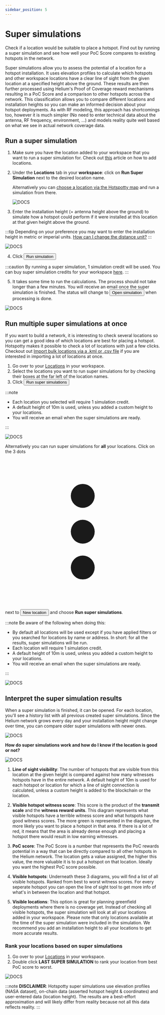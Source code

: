 ```yaml
---
sidebar_position: 5
---
```


# Super simulations

Check if a location would be suitable to place a hotspot. Find out by running a super simulation and see how well your PoC Score compares to existing hotspots in the network.

Super simulations allow you to assess the potential of a location for a hotspot installation. It uses elevation profiles to calculate which hotspots and other workspace locations have a clear line of sight from the given location at a specified height above the ground. These results are then further processed using Helium's Proof of Coverage reward mechanisms resulting in a PoC Score and a comparison to other hotspots across the network. This classification allows you to compare different locations and installation heights so you can make an informed decision about your hotspot deployments.
As with RF modeling, this approach has shortcomings too, however it is much simpler (No need to enter technical data about the antenna, RF frequency, environment, ...) and models reality quite well based on what we see in actual network coverage data.

## Run a super simulation

1. Make sure you have the location added to your workspace that you want to run a super simulation for. Check out [this](manage-locations.md) article on how to add locations.
2. Under the **Locations** tab in your **workspace**: click on **Run Super Simulation** next to the desired location name.

   Alternatively you can [choose a location via the Hotspotty map](manage-locations.md#add-locations-via-the-hotspotty-map) and run a simulation from there.

   ![DOCS](/img/workspace/super-simulation-3.png)

3. Enter the installation height (= antenna height above the ground) to simulate how a hotspot could perform if it were installed at this location at that given height above the ground.

:::tip
Depending on your preference you may want to enter the installation height in metric or imperial units. [How can I change the distance unit?](https://docs.hotspotty.net/FAQ/change-distance-unit)
:::

![DOCS](/img/workspace/super-simulation-1.png)

4. Click <button className="hotspotty-button">Run simulation</button>

:::caution
By running a super simulation, 1 simulation credit will be used. You can buy super simulation credits for your workspace [here](https://app.hotspotty.net/pricing).
:::

5. It takes some time to run the calculations. The process should not take longer than a few minutes. You will receive an email once the super simulation is finished. The status will change to <button className="hotspotty-button">Open simulation</button> when processing is done.

![DOCS](/img/workspace/super-simulation-2.png)

## Run multiple super simulations at once

If you want to build a network, it is interesting to check several locations so you can get a good idea of which locations are best for placing a hotspot. Hotspotty makes it possible to check a lot of locations with just a few clicks. Checkout out [Import bulk locations via a .kml or .csv file](manage-locations.md#add-locations-via-your-workspace) if you are interested in importing a lot of locations at once.

1. Go over to your [Locations](https://app.hotspotty.net/workspace/locations) in your workspace.
2. Select the locations you want to run super simulations for by checking their boxes at the far left of the location names.
3. Click <button className="hotspotty-button">Run super simulations</button>

:::note

- Each location you selected will require 1 simulation credit.
- A default height of 10m is used, unless you added a custom height to your locations.
- You will receive an email when the super simulations are ready.

:::

![DOCS](/img/workspace/super-simulation-4.png)

Alternatively you can run super simulations for **all** your locations. Click on the 3 dots <svg xmlns="http://www.w3.org/2000/svg" viewBox="-3 -3 26 26" className="los-icon" fill="currentColor" aria-hidden="true"><path d="M10 6a2 2 0 110-4 2 2 0 010 4zM10 12a2 2 0 110-4 2 2 0 010 4zM10 18a2 2 0 110-4 2 2 0 010 4z"></path></svg> next to <button className="hotspotty-button">New location</button> and choose **Run super simulations**.

:::note
Be aware of the following when doing this:

- By default all locations will be used except if you have applied filters or you searched for locations by name or address. In short: for all the results, super simulations will be run.
- Each location will require 1 simulation credit.
- A default height of 10m is used, unless you added a custom height to your locations.
- You will receive an email when the super simulations are ready.

:::

![DOCS](/img/workspace/super-simulation-5.png)

## Interpret the super simulation results

When a super simulation is finished, it can be opened. For each location, you'll see a history list with all previous created super simulations. Since the Helium network grows every day and your installation height might change over time, you can compare older super simulations with newer ones.

![DOCS](/img/workspace/super-simulation-6.png)

**How do super simulations work and how do I know if the location is good or not?**

![DOCS](/img/workspace/super-simulation-7.png)

1. **Line of sight visibility**: The number of hotspots that are visible from this location at the given height is compared against how many witnesses hotspots have in the entire network. A default height of 10m is used for each hotspot or location for which a line of sight connection is calculated, unless a custom height is added to the blockchain or the location.

2. **Visible hotspot witness score**: This score is the product of the **transmit scale** and the **witness reward units**. This diagram represents what visible hotspots have a terrible witness score and what hotspots have good witness scores. The more green is represented in the diagram, the more likely you want to place a hotspot in that area. If there is a lot of red, it means that the area is already dense enough and placing a hotspot there would result in low earning witnesses.

3. **PoC score**: The PoC Score is a number that represents the PoC rewards potential in a way that can be directly compared to all other hotspots in the Helium network. The location gets a value assigned, the higher this value, the more valuable it is to put a hotspot on that location. Ideally you want the highest PoC score possible.

4. **Visible hotspots**: Underneath these 3 diagrams, you will find a list of all visible hotspots. Ranked from best to worst witness scores. For every seperate hotspot you can open the line of sight tool to get more info of what's in between the location and that hotspot.

5. **Visible locations**: This option is great for planning greenfield deployments where there is no coverage yet. Instead of checking all visible hotspots, the super simulation will look at all your locations added in your workspace. Please note that only locations available at the time of the super simulation were included in the simulation. We recommend you add an installation height to all your locations to get more accurate results.

### Rank your locations based on super simulations

1. Go over to your [Locations](https://app.hotspotty.net/workspace/locations) in your workspace.
2. Double click **LAST SUPER SIMULATION** to rank your location from best PoC score to worst.

![DOCS](/img/workspace/super-simulation-8.png)

:::note
**DISCLAIMER**: Hotspotty super simulations use elevation profiles (NASA dataset), on-chain data (asserted hotspot height & coordinates) and user-entered data (location height). The results are a best-effort approximation and will likely differ from reality because not all this data reflects reality.
:::
